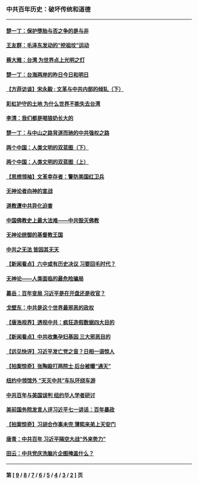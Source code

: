 ### 中共百年历史：破坏传统和道德
---
#### [楚一丁：保护堕胎与否之争的是与非](../../pages/nf1176114/n13815642.md?04170430) 
#### [王友群：毛泽东发动的“挖祖坟”运动](../../pages/nf1176114/n13723639.md?04170430) 
#### [蔡大雅：台湾 为世界点上光明之灯](../../pages/nf1176114/n13531530.md?04170430) 
#### [楚一丁：台海两岸的昨日今日和明日](../../pages/nf1176114/n13531468.md?04170430) 
#### [【方菲访谈】宋永毅 : 文革与中共内部的倾轧（下）](../../pages/nf1176114/n13486836.md?04170430) 
#### [彩虹护守的土地 为什么世界不能失去台湾](../../pages/nf1176114/n13476849.md?04170430) 
#### [李清：我们都是喝狼奶长大的](../../pages/nf1176114/n13471478.md?04170430) 
#### [楚一丁：与中山之路背道而驰的中共强权之路](../../pages/nf1176114/n13437270.md?04170430) 
#### [两个中国：人类文明的双蓝图（下）](../../pages/nf1176114/n13423132.md?04170430) 
#### [两个中国：人类文明的双蓝图（上）](../../pages/nf1176114/n13422687.md?04170430) 
#### [【思想领袖】文革幸存者：警防美国红卫兵](../../pages/nf1176114/n13339289.md?04170430) 
#### [无神论者向神的宣战](../../pages/nf1176114/n13281535.md?04170430) 
#### [道教遭中共异化迫害](../../pages/nf1176114/n13281463.md?04170430) 
#### [中国佛教史上最大法难——中共毁灭佛教](../../pages/nf1176114/n13281397.md?04170430) 
#### [无神论统御的基督教王国](../../pages/nf1176114/n13281280.md?04170430) 
#### [中共之无法 皆因其无天](../../pages/nf1176114/n13281088.md?04170430) 
#### [【新闻看点】六中或有历史决议 习要回毛时代？](../../pages/nf1176114/n13222895.md?04170430) 
#### [无神论——人类面临的最危险骗局](../../pages/nf1176114/n13196137.md?04170430) 
#### [慕岳：百年变局 习近平是在开盘还是收官？](../../pages/nf1176114/n13206516.md?04170430) 
#### [戈壁东：中共是这个世界最邪恶的政权](../../pages/nf1176114/n13085641.md?04170430) 
#### [【唐浩视界】透视中共：疯狂造假数据四大目的](../../pages/nf1176114/n13080590.md?04170430) 
#### [【新闻看点】中共收集孕妇基因 三大邪恶目的](../../pages/nf1176114/n13077182.md?04170430) 
#### [【远见快评】习近平发亡党之音？日相一语惊人](../../pages/nf1176114/n13074809.md?04170430) 
#### [【拍案惊奇】张陶殴打两院士 后台被曝“通天”](../../pages/nf1176114/n13070496.md?04170430) 
#### [纽约中领馆外 “天灭中共”车队环绕车游](../../pages/nf1176114/n13070693.md?04170430) 
#### [中共百年与美国误判 纽约华人学者研讨](../../pages/nf1176114/n13067969.md?04170430) 
#### [美前国务院发言人评习近平七一讲话：百年暴政](../../pages/nf1176114/n13066986.md?04170430) 
#### [【拍案惊奇】习胡合作事未完 薄熙来弟上天安门](../../pages/nf1176114/n13065867.md?04170430) 
#### [唐青：中共百年 习近平隔空大战“外来势力”](../../pages/nf1176114/n13065976.md?04170430) 
#### [田云：中共党庆洗脑片企图掩盖什么？](../../pages/nf1176114/n13064395.md?04170430) 

---
#### 第 [ [9](./9.md?04170430) / [8](./8.md?04170430) / [7](./7.md?04170430) / [6](./6.md?04170430) / [5](./5.md?04170430) / [4](./4.md?04170430) / [3](./3.md?04170430) / [2](./2.md?04170430) ] 页
